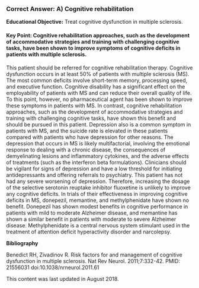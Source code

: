 
### Correct Answer: A) Cognitive rehabilitation 

**Educational Objective:** Treat cognitive dysfunction in multiple sclerosis.

#### **Key Point:** Cognitive rehabilitation approaches, such as the development of accommodative strategies and training with challenging cognitive tasks, have been shown to improve symptoms of cognitive deficits in patients with multiple sclerosis.

This patient should be referred for cognitive rehabilitation therapy. Cognitive dysfunction occurs in at least 50% of patients with multiple sclerosis (MS). The most common deficits involve short-term memory, processing speed, and executive function. Cognitive disability has a significant effect on the employability of patients with MS and can reduce their overall quality of life. To this point, however, no pharmaceutical agent has been shown to improve these symptoms in patients with MS. In contrast, cognitive rehabilitation approaches, such as the development of accommodative strategies and training with challenging cognitive tasks, have shown this benefit and should be pursued in this patient.
Depression also is a common symptom in patients with MS, and the suicide rate is elevated in these patients compared with patients who have depression for other reasons. The depression that occurs in MS is likely multifactorial, involving the emotional response to dealing with a chronic disease, the consequences of demyelinating lesions and inflammatory cytokines, and the adverse effects of treatments (such as the interferon beta formulations). Clinicians should be vigilant for signs of depression and have a low threshold for initiating antidepressants and offering referrals to psychiatry. This patient has not had any severe worsening of depression. Therefore, increasing the dosage of the selective serotonin reuptake inhibitor fluoxetine is unlikely to improve any cognitive deficits.
In trials of their effectiveness in improving cognitive deficits in MS, donepezil, memantine, and methylphenidate have shown no benefit. Donepezil has shown modest benefits in cognitive performance in patients with mild to moderate Alzheimer disease, and memantine has shown a similar benefit in patients with moderate to severe Alzheimer disease. Methylphenidate is a central nervous system stimulant used in the treatment of attention deficit hyperactivity disorder and narcolepsy.

**Bibliography**

Benedict RH, Zivadinov R. Risk factors for and management of cognitive dysfunction in multiple sclerosis. Nat Rev Neurol. 2011;7:332-42. PMID: 21556031 doi:10.1038/nrneurol.2011.61

This content was last updated in August 2018.